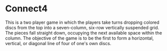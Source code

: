 # Connect4
This is a two player game in which the players take turns dropping colored discs from the top into a seven-column, six-row vertically suspended grid.
The pieces fall straight down, occupying the next available space within the column. The objective of the game is to be the first to form a horizontal, vertical, or diagonal line of four of one's own discs.
